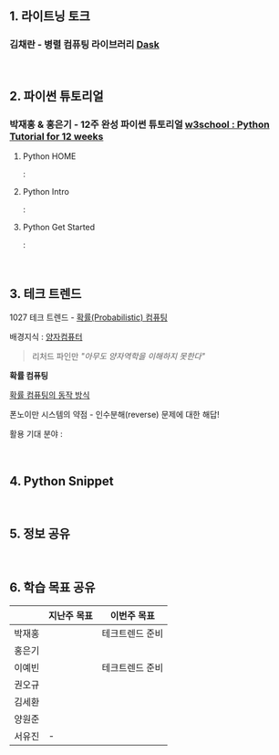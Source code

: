 ## 1. 라이트닝 토크

  ### 김채란 - 병렬 컴퓨팅 라이브러리 [Dask](https://devtimes.com/python-dask)

  


&nbsp;


## 2. 파이썬 튜토리얼

  ### 박재홍 & 홍은기 - 12주 완성 파이썬 튜토리얼 [w3school : Python Tutorial for 12 weeks](https://www.w3schools.com/python/)

  1. Python HOME
     
     : 
     
  2. Python Intro
  
     : 
  
  3. Python Get Started

     : 

&nbsp;


## 3. 테크 트렌드

  1027 테크 트렌드 - [확률(Probabilistic) 컴퓨팅](https://docs.google.com/document/d/13gzqAOINhNtAMMlULd8JQidMWyDFkNGq97ubg9h5yTA/edit#heading=h.7i52bf5bn0mw)

  배경지식 : [양자컴퓨터](https://www.youtube.com/watch?v=MqNlqv1yPqk&ab_channel=%EC%95%88%EB%90%A0%EA%B3%BC%ED%95%99Unrealscience)
  
  > 리처드 파인만 _"아무도 양자역학을 이해하지 못한다"_

  **확률 컴퓨팅**

  [확률 컴퓨팅의 동작 방식](https://spectrum.ieee.org/waiting-for-quantum-computing-try-probabilistic-computing)
  
  폰노이만 시스템의 약점 - 인수분해(reverse) 문제에 대한 해답!
  
  활용 기대 분야 : 
  
  

&nbsp;



## 4. Python Snippet

> 


&nbsp;



## 5. 정보 공유

> 

&nbsp;



## 6. 학습 목표 공유

||지난주 목표|이번주 목표|
|------|---|---|
|박재홍||테크트렌드 준비|
|홍은기|||
|이예빈||테크트렌드 준비|
|권오규|||
|김세환|||
|양원준|||
|서유진|-||
